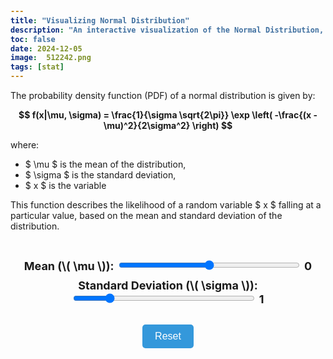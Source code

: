 ```yaml
---
title: "Visualizing Normal Distribution"
description: "An interactive visualization of the Normal Distribution, allowing users to adjust the mean and standard deviation to see how they affect the curve."
toc: false
date: 2024-12-05
image:  512242.png
tags: [stat]
---
```




The probability density function (PDF) of a normal distribution is given by:

$$
f(x|\mu, \sigma) = \frac{1}{\sigma \sqrt{2\pi}} \exp \left( -\frac{(x - \mu)^2}{2\sigma^2} \right)
$$

where:
- $ \mu $ is the mean of the distribution,
- $ \sigma $ is the standard deviation,
- $ x $ is the variable

This function describes the likelihood of a random variable $ x $ falling at a particular value, based on the mean and standard deviation of the distribution.


<div class="normal-dist-container">
    <canvas id="normal-dist-canvas"></canvas>
    <div class="controls">
        <label>
            <span>Mean (\( \mu \)):</span>
            <input id="mean-slider" type="range" min="-10" max="10" value="0" step="0.1">
            <span id="mean-value">0</span>
        </label>
        <label>
            <span>Standard Deviation (\( \sigma \)):</span>
            <input id="stddev-slider" type="range" min="0.1" max="5" value="1" step="0.1">
            <span id="stddev-value">1</span>
        </label>
        <button id="reset-button">Reset</button>
    </div>
</div>

<style>
   

    .normal-dist-container {
        text-align: center;
        margin: 0 auto;
        max-width: 100%;
        padding: 10px;
    }

    canvas {
        display: block;
        margin: 20px auto;
        /* border-radius: 10px;
        background: #ecf0f1;
        box-shadow: 0 8px 15px rgba(0, 0, 0, 0.2); */
        max-width: 100%;
        height: auto;
    }

    .controls {
        text-align: center;
        margin: 20px auto;
    }

    label {
        display: block;
        margin: 10px auto;
        font-size: 18px;
    }

    input[type="range"] {
        width: 60%;
    }

    span {
        font-weight: bold;
    }

    button {
        margin-top: 20px;
        padding: 10px 20px;
        font-size: 16px;
        background-color: #3498db;
        color: white;
        border: none;
        border-radius: 5px;
        cursor: pointer;
        transition: background 0.3s;
    }

    button:hover {
        background-color: #2980b9;
    }
</style>

<script>
    const canvas = document.getElementById("normal-dist-canvas");
    const ctx = canvas.getContext("2d");

    const meanSlider = document.getElementById("mean-slider");
    const stddevSlider = document.getElementById("stddev-slider");
    const meanValue = document.getElementById("mean-value");
    const stddevValue = document.getElementById("stddev-value");
    const resetButton = document.getElementById("reset-button");

    let mean = parseFloat(meanSlider.value);
    let stddev = parseFloat(stddevSlider.value);

    const baselineStddev = 0.5;
    const baselineHeight = 0.7;

    const axisMargin = 50; // Margin for axis labels
    const gridSpacing = 50; // Spacing between grid lines
    const yAxisRange = 10; // Vertical range for numbers

    function resizeCanvas() {
        const containerWidth = document.querySelector(".normal-dist-container").clientWidth;
        canvas.width = containerWidth;
        canvas.height = containerWidth * 0.6;
        drawNormalDistribution();
    }

    window.addEventListener("resize", resizeCanvas);
    resizeCanvas();

    function gaussian(x, mean, stddev) {
        const exponent = -((x - mean) ** 2) / (2 * stddev ** 2);
        return (1 / (stddev * Math.sqrt(2 * Math.PI))) * Math.exp(exponent);
    }

    function drawGrid() {
        ctx.beginPath();
        ctx.strokeStyle = "#BDC3C7";
        ctx.lineWidth = 0.5;

        // Draw vertical grid lines
        for (let x = axisMargin; x < canvas.width - axisMargin; x += gridSpacing) {
            ctx.moveTo(x, axisMargin);
            ctx.lineTo(x, canvas.height - axisMargin);
        }

        // Draw horizontal grid lines
        for (let y = axisMargin; y < canvas.height - axisMargin; y += gridSpacing) {
            ctx.moveTo(axisMargin, y);
            ctx.lineTo(canvas.width - axisMargin, y);
        }
        
        ctx.stroke();
    }

    function drawNormalDistribution() {
        ctx.clearRect(0, 0, canvas.width, canvas.height);
        drawGrid();

        const maxY = gaussian(mean, mean, stddev);
        const scaleX = (canvas.width - 2 * axisMargin) / 20; // Scale for the X axis
        const scaleY = (canvas.height * baselineHeight * (baselineStddev / stddev)) / maxY; // Scale for the Y axis

        ctx.beginPath();
        ctx.moveTo(axisMargin, canvas.height - axisMargin);

        for (let x = -yAxisRange; x <= yAxisRange; x += 0.01) {
            const px = axisMargin + (x + yAxisRange) * scaleX; // Convert to pixel
            const py = canvas.height - axisMargin - gaussian(x, mean, stddev) * scaleY; // Convert to pixel

            ctx.lineTo(px, py);
        }

        ctx.lineTo(canvas.width - axisMargin, canvas.height - axisMargin);
        ctx.closePath();

        ctx.fillStyle = "#3498db";
        ctx.fill();

        ctx.beginPath();
        ctx.strokeStyle = getComputedStyle(document.documentElement).getPropertyValue('--ts');
        ctx.lineWidth = 2;

        ctx.moveTo(axisMargin, canvas.height - axisMargin);
        ctx.lineTo(canvas.width - axisMargin, canvas.height - axisMargin);
        ctx.moveTo(canvas.width / 2, axisMargin);
        ctx.lineTo(canvas.width / 2, canvas.height - axisMargin);

        ctx.stroke();

        // Move the text to the top-right corner
        ctx.fillStyle = getComputedStyle(document.documentElement).getPropertyValue('--t');
        ctx.font = "14px Arial";
        ctx.textAlign = "right";
        ctx.fillText("Mean (\u03BC): " + mean.toFixed(1), canvas.width - 10, 20);
        ctx.fillText("Standard Deviation (\u03C3): " + stddev.toFixed(1), canvas.width - 10, 40);

        // Draw axis numbers outside the grid
        ctx.fillStyle = getComputedStyle(document.documentElement).getPropertyValue('--t');
        ctx.font = "12px Arial";
        ctx.textAlign = "center";
        ctx.textBaseline = "middle";

        // Draw X axis numbers
        for (let x = -yAxisRange; x <= yAxisRange; x++) {
            const px = axisMargin + (x + yAxisRange) * scaleX;
            ctx.fillText(x.toFixed(1), px, canvas.height - axisMargin + 20); // Position below the X axis
        }

        // Draw Y axis numbers
        for (let y = -yAxisRange; y <= yAxisRange; y++) {
            const py = canvas.height - axisMargin - y * gridSpacing;
            if (py >= axisMargin && py <= canvas.height - axisMargin) {
                ctx.fillText(y.toFixed(1), axisMargin - 20, py); // Position left of the Y axis
            }
        }
    }

    function updateVisualization() {
        mean = parseFloat(meanSlider.value);
        stddev = parseFloat(stddevSlider.value);

        meanValue.textContent = mean.toFixed(1);
        stddevValue.textContent = stddev.toFixed(1);

        drawNormalDistribution();
    }

    meanSlider.addEventListener("input", updateVisualization);
    stddevSlider.addEventListener("input", updateVisualization);

    resetButton.addEventListener("click", () => {
        meanSlider.value = "0";
        stddevSlider.value = "1";
        updateVisualization();
    });

    drawNormalDistribution();
</script>
